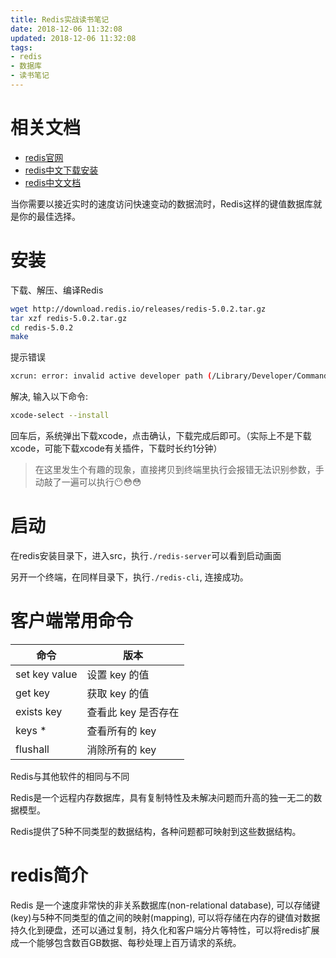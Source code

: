 ```yaml
---
title: Redis实战读书笔记
date: 2018-12-06 11:32:08
updated: 2018-12-06 11:32:08
tags:
- redis
- 数据库
- 读书笔记
---
```


# 相关文档
- [redis官网](https://redis.io/)
- [redis中文下载安装](http://www.redis.cn/download.html)
- [redis中文文档](http://www.redis.cn/documentation.html)


当你需要以接近实时的速度访问快速变动的数据流时，Redis这样的键值数据库就是你的最佳选择。


# 安装

下载、解压、编译Redis
```bash
wget http://download.redis.io/releases/redis-5.0.2.tar.gz
tar xzf redis-5.0.2.tar.gz
cd redis-5.0.2
make
```

提示错误

```bash
xcrun: error: invalid active developer path (/Library/Developer/CommandLineTools), missing xcrun at: /Library/Developer/CommandLineTools/usr/bin/xcrun
```

解决, 输入以下命令:

```bash
xcode-select --install
```

回车后，系统弹出下载xcode，点击确认，下载完成后即可。（实际上不是下载xcode，可能下载xcode有关插件，下载时长约1分钟）

> 在这里发生个有趣的现象，直接拷贝到终端里执行会报错无法识别参数，手动敲了一遍可以执行😶😳😳


# 启动

在redis安装目录下，进入src，执行`./redis-server`可以看到启动画面

另开一个终端，在同样目录下，执行`./redis-cli`, 连接成功。



# 客户端常用命令
| 命令           | 版本             | 
|---------------|------------------| 
|set key value  |设置 key 的值      |
|get key	    |获取 key 的值      |
|exists key	    |查看此 key 是否存在 |
|keys *	        |查看所有的 key     |
|flushall       |消除所有的 key     |

Redis与其他软件的相同与不同

Redis是一个远程内存数据库，具有复制特性及未解决问题而升高的独一无二的数据模型。

Redis提供了5种不同类型的数据结构，各种问题都可映射到这些数据结构。

# redis简介
Redis 是一个速度非常快的非关系数据库(non-relational database), 可以存储键(key)与5种不同类型的值之间的映射(mapping), 可以将存储在内存的键值对数据持久化到硬盘，还可以通过复制，持久化和客户端分片等特性，可以将redis扩展成一个能够包含数百GB数据、每秒处理上百万请求的系统。
